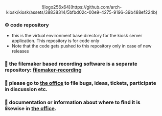 <p style="text-align: center;">![logo256x64](https://github.com/arch-kiosk/kiosk/assets/38838314/5bfbd02c-00e9-4275-9196-39b488ef224b)</p>

### ⚙️ code repository
- this is the virtual environment base directory for the kiosk server application. This repository is for code only
- Note that the code gets pushed to this repository only in case of new releases
 
### 📸 the filemaker based recording software is a separate repository: [filemaker-recording](https://github.com/arch-kiosk/filemaker-recording)

### 💼 please go to [the office](https://github.com/arch-kiosk/arch-kiosk-office) to file bugs, ideas, tickets, participate in discussion etc.

### 📓 documentation or information about where to find it is likewise in [the office](https://github.com/arch-kiosk/arch-kiosk-office).



